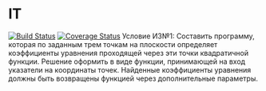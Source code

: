 # IT
[![Build Status](https://travis-ci.com/iamanthonytintul/IT.svg?token=33E1EnKihPZmHzyAHxhy&branch=it1)](https://travis-ci.com/iamanthonytintul/IT)
[![Coverage Status](https://coveralls.io/repos/github/iamanthonytintul/IT/badge.svg?branch=it1)](https://coveralls.io/github/iamanthonytintul/IT?branch=it1)
Условие ИЗ№1:
Составить программу, которая по заданным трем точкам на плоскости определяет коэффициенты уравнения проходящей через эти точки квадратичной функции. Решение оформить в виде функции, принимающей на вход указатели на координаты точек. Найденные коэффициенты уравнения должны быть возвращены функцией через дополнительные параметры.

